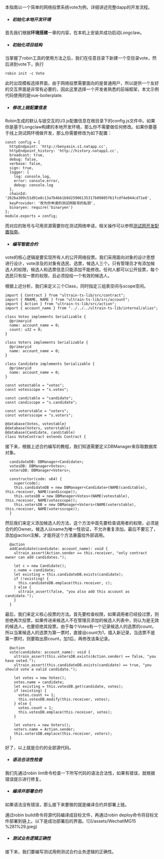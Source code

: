 本指南以一个简单的网络投票系统vote为例，详细讲述完整dapp的开发流程。

* ##### 初始化本地开发环境

首先我们根据**环境搭建**一章的内容，在本机上安装并成功启动Longclaw。

* ##### 初始化项目结构

当掌握了robin工具的使用方法之后，我们在任意目录下新建一个空目录vote，然后进到vote下，执行

`robin init -c Vote`

此时出现模板选择界面，由于网络投票需要面向的是普通用户，所以提供一个友好的交互界面是非常有必要的，因此这里选择一个开发者熟悉的前端框架，本文示例代码使用的是vue-boilerplate.

* ##### 修改上链配置信息

Robin生成的默认与链交互的U3.js配置信息在根目录下的config.js文件中。如果你是基于Longclaw构建的本地开发环境，那么你不需要做任何修改。如果你要基于线上测试网环境做开发，那么你需要修改为如下配置：

```
const config = {
  httpEndpoint: 'http://benyasin.s1.natapp.cc',
  httpEndpoint_history: 'http://history.natapp1.cc',
  broadcast: true,
  debug: false,
  verbose: false,
  sign: true,
  logger: {
    log: console.log,
    error: console.error,
    debug: console.log
  },
  chainId: '262ba309c51d91e8c13a7b4bb1b8d25906135317b09805f61fcdf4e044cd71e8',
  keyProvider: '改为你申请的测试网账号的私钥',
  binaryen: require('binaryen')
};
module.exports = config;
```

而对应的账号与可用资源需要你在测试网络申请，相关操作可以参照[测试网开发配置指南](https://developer.ultrain.io/tutorial/testnet_guide)。

* ##### 编写智能合约

vote的核心逻辑是要实现所有人的公开网络投票。我们采用面向对象的设计思想进行设计，vote涉及的对象有选民、选票，候选人三个。只有管理员才有添加候选人的权限，候选人和选票信息只能添加不能修改。任何人都可以公开投票，每个选民只有投一票的权限，且必须投给一个有效的候选人。

根据上述分析，我们来定义三个Class，同时指定三组表空间与scope空间。

```
import { Contract } from "ultrain-ts-lib/src/contract";
import { RNAME, NAME } from "ultrain-ts-lib/src/account";
import { Action } from "ultrain-ts-lib/src/action";
import { account_name } from "../../../ultrain-ts-lib/internal/alias";

class Votes implements Serializable {
  @primaryid
  name: account_name = 0;
  count: u32 = 0;
}

class Voters implements Serializable {
  @primaryid
  name: account_name = 0;
}

class Candidate implements Serializable {
  @primaryid
  name: account_name = 0;
}

const votestable = "votes";
const votesscope = "s.votes";

const canditable = "candidate";
const candiscope = "s.candidate";

const voterstable = "voters";
const votersscope = "s.voters";

@database(Votes, votestable)
@database(Voters, voterstable)
@database(Candidate, canditable)
class VoteContract extends Contract {
```

接下来，根据上述合约编写的教程，我们知道需要定义DBManager来存取数据库对象。

```
  candidateDB: DBManager<Candidate>;
  votesDB: DBManager<Votes>;
  votersDB: DBManager<Voters>;

  constructor(code: u64) {
    super(code);
    this.candidateDB = new DBManager<Candidate>(NAME(canditable), this.receiver, NAME(candiscope));
    this.votesDB = new DBManager<Votes>(NAME(votestable), this.receiver, NAME(votesscope));
    this.votersDB = new DBManager<Voters>(NAME(voterstable), this.receiver, NAME(votersscope));
  }
```

然后我们来定义添加候选人的方法，这个方法中首先要检查调用者的权限，必须是合约的Owner。候选人以name为唯一性验证，不允许重复添加。最后不要忘了，添加@action注解，才能将这个方法暴露给外部调用。

```
  @action
  addCandidate(candidate: account_name): void {
    ultrain_assert(Action.sender == this.receiver, "only contract owner can add candidates.");

    let c = new Candidate();
    c.name = candidate;
    let existing = this.candidateDB.exists(candidate);
    if (!existing) {
      this.candidateDB.emplace(this.receiver, c);
    } else {
      ultrain_assert(false, "you also add this account as candidate.");
    }
  }
```

最后，我们来定义核心投票的方法。首先要检查权限，如果调用者已经投过票，则拒绝再次投票，如果传进来候选人不在管理员添加的候选人列表中，则认为是无效的候选人，也要拒绝其投票。由于每个Votes有一个记录候选人的选票的count，所以当某候选人的选票为第一票时，直接设count为1，插入新记录，当选票不是第一票时，则要取出原count，加1后，再修改该条记录。

```
  @action
  vote(candidate: account_name): void {
    ultrain_assert(this.votersDB.exists(Action.sender) == false, "you have voted.");
    ultrain_assert(this.candidateDB.exists(candidate) == true, "you should vote a valid candidate.");

    let votes = new Votes();
    votes.name = candidate;
    let existing = this.votesDB.get(candidate, votes);
    if (existing) {
      votes.count += 1;
      this.votesDB.modify(this.receiver, votes);
    } else {
      votes.count = 1;
      this.votesDB.emplace(this.receiver, votes);
    }

    let voters = new Voters();
    voters.name = Action.sender;
    this.votersDB.emplace(this.receiver, voters);
  }
```

好了，以上就是合约的全部源代码。

* ##### 语法合法性检查

我们先通过robin lint命令检查一下所写代码的语法合法性，如果有错误，就根据错误提示进行修复。

* ##### 编译并部署合约

如果语法没有错误，那么接下来要做的就是编译合约并部署上链。

通过robin build命令将源代码编译成目标文件，再通过robin deploy命令将目标文件部署到链上。以下是成功部署后的界面。![](/assets/WechatIMG15 %281%29.jpeg)

* ##### 测试业务逻辑正确性

接下来，我们要编写测试用例测试合约业务逻辑的正确性。



